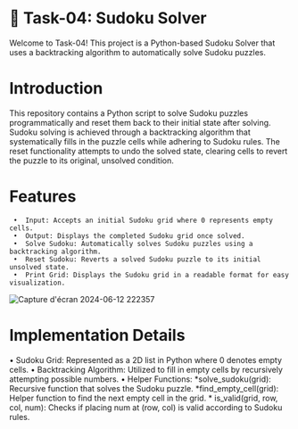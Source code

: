 # 📝 Task-04: Sudoku Solver 

Welcome to Task-04! This project is a Python-based Sudoku Solver that uses a backtracking algorithm to automatically solve Sudoku puzzles.

# Introduction
This repository contains a Python script to solve Sudoku puzzles programmatically and reset them back to their initial state after solving. Sudoku solving is achieved through a backtracking algorithm that systematically fills in the puzzle cells while adhering to Sudoku rules. The reset functionality attempts to undo the solved state, clearing cells to revert the puzzle to its original, unsolved condition.

# Features

     •	Input: Accepts an initial Sudoku grid where 0 represents empty cells.
     •	Output: Displays the completed Sudoku grid once solved.
     •	Solve Sudoku: Automatically solves Sudoku puzzles using a backtracking algorithm.
     •	Reset Sudoku: Reverts a solved Sudoku puzzle to its initial unsolved state.
     •	Print Grid: Displays the Sudoku grid in a readable format for easy visualization.

![Capture d'écran 2024-06-12 222357](https://github.com/ChaimaBenAchiba/Sudoku_Solver/assets/168870781/8043a6ce-2978-4d85-96ca-73d9a95efdbd)
# Implementation Details
•	Sudoku Grid: Represented as a 2D list in Python where 0 denotes empty cells.
•	Backtracking Algorithm: Utilized to fill in empty cells by recursively attempting possible numbers.
•	Helper Functions:
      *solve_sudoku(grid): Recursive function that solves the Sudoku puzzle.
      *find_empty_cell(grid): Helper function to find the next empty cell in the grid.
     * is_valid(grid, row, col, num): Checks if placing num at (row, col) is valid according to Sudoku rules.

